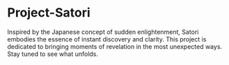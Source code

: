 # Project-Satori
 Inspired by the Japanese concept of sudden enlightenment, Satori embodies the essence of instant discovery and clarity. This project is dedicated to bringing moments of revelation in the most unexpected ways. Stay tuned to see what unfolds.
